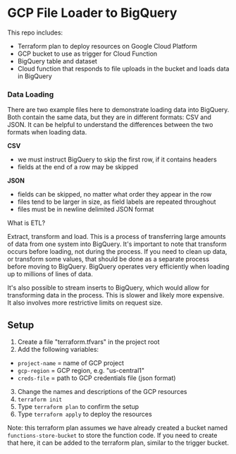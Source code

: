 # GCP File Loader to BigQuery

This repo includes:
* Terraform plan to deploy resources on Google Cloud Platform
* GCP bucket to use as trigger for Cloud Function
* BigQuery table and dataset
* Cloud function that responds to file uploads in the bucket and loads data in BigQuery

### Data Loading

There are two example files here to demonstrate loading data into BigQuery. Both contain the same data, but they are in different formats: CSV and JSON. It can be helpful to understand the differences between the two formats when loading data.

**CSV**
* we must instruct BigQuery to skip the first row, if it contains headers
* fields at the end of a row may be skipped

**JSON**
* fields can be skipped, no matter what order they appear in the row
* files tend to be larger in size, as field labels are repeated throughout
* files must be in newline delimited JSON format

What is ETL?

Extract, transform and load. This is a process of transferring large amounts of data from one system into BigQuery. It's important to note that transform occurs before loading, not during the process. If you need to clean up data, or transform some values, that should be done as a separate process before moving to BigQuery. BigQuery operates very efficiently when loading up to millions of lines of data.

It's also possible to stream inserts to BigQuery, which would allow for transforming data in the process. This is slower and likely more expensive. It also involves more restrictive limits on request size.

## Setup

1. Create a file "terraform.tfvars" in the project root
2. Add the following variables:
  * `project-name` = name of GCP project
  * `gcp-region` = GCP region, e.g. "us-central1"
  * `creds-file` = path to GCP credentials file (json format)
3. Change the names and descriptions of the GCP resources
4. `terraform init`
5. Type `terraform plan` to confirm the setup
6. Type `terraform apply` to deploy the resources

Note: this terraform plan assumes we have already created a bucket named `functions-store-bucket` to store the function code. If you need to create that here, it can be added to the terraform plan, similar to the trigger bucket.